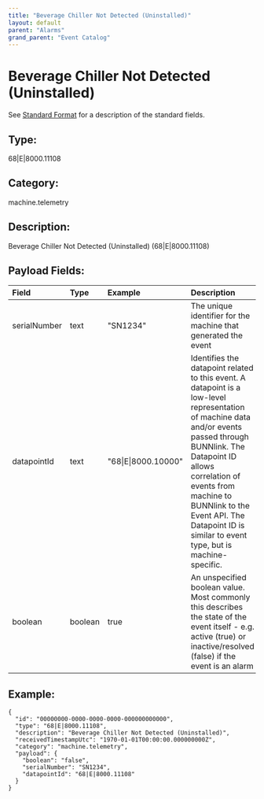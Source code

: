 ```yaml
---
title: "Beverage Chiller Not Detected (Uninstalled)"
layout: default
parent: "Alarms"
grand_parent: "Event Catalog"
---
```


# Beverage Chiller Not Detected (Uninstalled)

See [Standard Format](/event-subscriptions/event-format) for a description of the standard fields.

## Type:

68\|E\|8000.11108

## Category:

machine.telemetry

## Description: 

Beverage Chiller Not Detected (Uninstalled) (68\|E\|8000.11108)

## Payload Fields:

| Field | Type | Example | Description |
|:------|:-----|:--------|:------------|
| serialNumber | text | "SN1234" | The unique identifier for the machine that generated the event |
| datapointId | text | "68\|E\|8000.10000" | Identifies the datapoint related to this event. A datapoint is a low-level representation of machine data and/or events passed through BUNNlink. The Datapoint ID allows correlation of events from machine to BUNNlink to the Event API. The Datapoint ID is similar to event type, but is machine-specific. |
| boolean | boolean | true | An unspecified boolean value. Most commonly this describes the state of the event itself - e.g. active (true) or inactive/resolved (false) if the event is an alarm |

## Example:

```
{
  "id": "00000000-0000-0000-0000-000000000000",
  "type": "68|E|8000.11108",
  "description": "Beverage Chiller Not Detected (Uninstalled)",
  "receivedTimestampUtc": "1970-01-01T00:00:00.000000000Z",
  "category": "machine.telemetry",
  "payload": {
    "boolean": "false",
    "serialNumber": "SN1234",
    "datapointId": "68|E|8000.11108"
  }
}
```
